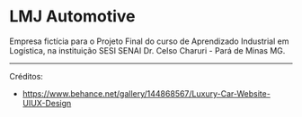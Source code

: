 # LMJ Automotive

Empresa fictícia para o Projeto Final do curso de Aprendizado Industrial em Logística, na instituição SESI SENAI Dr. Celso Charuri - Pará de Minas MG.

---

Créditos:

- https://www.behance.net/gallery/144868567/Luxury-Car-Website-UIUX-Design
